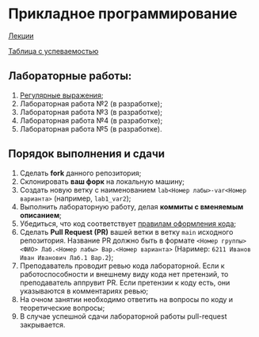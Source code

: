 # Прикладное программирование
[Лекции](https://github.com/itsecd/application-programming-2025)

[Таблица с успеваемостью](https://docs.google.com/spreadsheets/d/1eCxk2XXTwWJCVWSSlXXn5fZnS_EdKsRrTb6WHc6cfnc/edit?gid=719865337#gid=719865337)

## Лабораторные работы:
1. [Регулярные выражения](./lab1.md);
2. Лабораторная работа №2 (в разработке);
3. Лабораторная работа №3 (в разработке);
4. Лабораторная работа №4 (в разработке);
5. Лабораторная работа №5 (в разработке).
## Порядок выполнения и сдачи
1. Сделать **fork** данного репозитория;
2. Склонировать **ваш форк** на локальную машину;
3. Создать новую ветку с наименованием `lab<Номер лабы>-var<Номер варианта>` (например, `lab1_var2`);
4. Выполнить лабораторную работу, делая **коммиты с вменяемым описанием**;
5. Убедиться, что код соответствует [правилам оформления кода](./lab_guide.md);
6. Сделать **Pull Request (PR)** вашей ветки в ветку `main` исходного репозитория. Название PR должно быть в формате `<Номер группы> <ФИО> Лаб.<Номер лабы> Вар.<Номер варианта>` (Наример: `6211 Иванов Иван Иванович Лаб.1 Вар.2`);
7. Преподаватель проводит ревью кода лабораторной. Если к работоспособности и внешнему виду кода нет претензий, то преподаватель аппрувит PR. Если претензии к коду есть, они указываются в комментариях ревью;
8. На очном занятии необходимо ответить на вопросы по коду и теоретические вопросы;
9. В случае успешной сдачи лабораторной работы pull-request закрывается.

